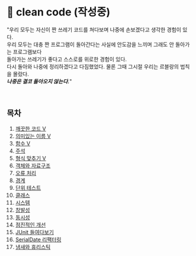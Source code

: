 # 💫 clean code (작성중)

"우리 모두는 자신이 짠 쓰레기 코드를 쳐다보며 나중에 손보겠다고 생각한 경험이 있다.  
우리 모두는 대충 짠 프로그램이 돌아간다는 사실에 안도감을 느끼며 그래도 안 돌아가는 프로그램보다   
돌아가는 쓰레기가 좋다고 스스로를 위로한 경험이 있다.   
다시 돌아와 나중에 정리하겠다고 다짐했었다. 물론 그때 그시절 우리는 르블랑의 법칙을 몰랐다.  
__**_나중은 결코 돌아오지 않는다._**__"   

<br>
<h2> 목차 </h2>
<ol>
  <li> <a href = "https://github.com/opdshe/clean-code/tree/master/Clean_code"> 깨끗한 코드 V</a></li> 
  <li> <a href = "https://github.com/opdshe/clean-code/tree/master/Meaningful_names"> 의미있는 이름 V</a></li>
  <li> <a href = "https://github.com/opdshe/clean-code/tree/master/Functions">함수 V</a></li>
  <li> <a href = "https://github.com/opdshe/clean-code/tree/master/Comments">주석 </a></li>
  <li> <a href = "https://github.com/opdshe/clean-code/tree/master/Formatting">형식 맞추기 V</a></li>
  <li> <a href = "https://github.com/opdshe/clean-code/tree/master/Objects_and_Data_Structures">객체와 자료구조 </a></li>
  <li> <a href = "https://github.com/opdshe/clean-code/tree/master/Error_Handling">오류 처리 </a></li>
  <li> <a href = "https://github.com/opdshe/clean-code/tree/master/Boundaries">경계 </a></li>
  <li> <a href = "https://github.com/opdshe/clean-code/tree/master/Unit_Tests">단위 테스트 </a></li>
  <li> <a href = "https://github.com/opdshe/clean-code/tree/master/Classes">클래스 </a></li>
  <li> <a href = "https://github.com/opdshe/clean-code/tree/master/Systems">시스템 </a></li>
  <li> <a href = "https://github.com/opdshe/clean-code/tree/master/Emergence">창발성 </a></li>
  <li> <a href = "https://github.com/opdshe/clean-code/tree/master/Concurrency">동시성 </a></li>
  <li> <a href = "https://github.com/opdshe/clean-code/tree/master/Successive_refinement">점진적인 개선 </a></li>
  <li> <a href = "https://github.com/opdshe/clean-code/tree/master/JUnit_Internals">JUnit 들여다보기 </a></li>
  <li> <a href = "https://github.com/opdshe/clean-code/tree/master/Refactoring_SerialDate">SerialDate 리팩터링 </a></li>
  <li> <a href = "https://github.com/opdshe/clean-code/tree/master/Smells_and_Heuristics">냄새와 휴리스틱 </a></li>
</ol>
